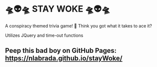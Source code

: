 # 🛸👽🛸 STAY WOKE 🛸👽🛸
A conspiracy themed trivia game! 🤔 Think you got what it takes to ace it?

Utilizes JQuery and time-out functions

## Peep this bad boy on GitHub Pages: https://nlabrada.github.io/stayWoke/
